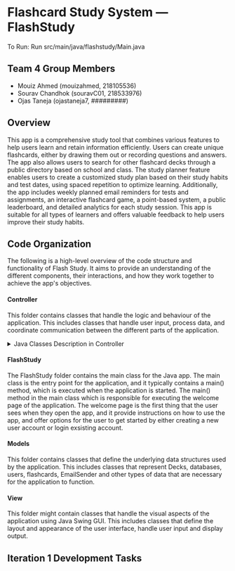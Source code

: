 # Flashcard Study System — FlashStudy

To Run: Run src/main/java/flashstudy/Main.java

## Team 4 Group Members

- Mouiz Ahmed (mouizahmed, 218105536)
- Sourav Chandhok (souravC01, 218533976)
- Ojas Taneja (ojastaneja7, #########)

## Overview
This app is a comprehensive study tool that combines various features to help users learn and retain information efficiently. Users can create unique flashcards, either by drawing them out or recording questions and answers. The app also allows users to search for other flashcard decks through a public directory based on school and class. The study planner feature enables users to create a customized study plan based on their study habits and test dates, using spaced repetition to optimize learning. Additionally, the app includes weekly planned email reminders for tests and assignments, an interactive flashcard game, a point-based system, a public leaderboard, and detailed analytics for each study session. This app is suitable for all types of learners and offers valuable feedback to help users improve their study habits.

## Code Organization
The following is a high-level overview of the code structure and functionality of Flash Study. It aims to provide an understanding of the different components, their interactions, and how they work together to achieve the app's objectives.

#### Controller
This folder contains classes that handle the logic and behaviour of the application. This includes classes that handle user input, process data, and coordinate communication between the different parts of the application.

<details>
<summary>Java Classes Description in Controller</summary>

#### Controller

* The Controller class includes a constructor that initializes two objects, userDatabase and deckDatabase, which are instances of UserList and DeckList classes respectively.

* The createNewUser method is used to add a new user to the application. It takes in four parameters - username, email, password, and confirmPassword - and attempts to add a new user to the userDatabase. If the user is successfully added, the method returns true, otherwise it returns false.

* The createNewUser method also includes error handling for NoSuchAlgorithmException and InvalidKeySpecException. These are exceptions that may occur when encrypting the password using hashing functions.

* The Controller class appears to work independently of a MySQL connection, suggesting that it may store and manage user data within the application itself, without the need for an external database.
</details> 

#### FlashStudy
The FlashStudy folder contains the main class for the Java app. The main class is the entry point for the application, and it typically contains a main() method, which is executed when the application is started.
The main() method in the main class which is responsible for executing the welcome page of the application. The welcome page is the first thing that the user sees when they open the app, and it provide instructions on how to use the app, and offer options for the user to get started by either creating a new user account or login exsisting account.
####  Models 
This folder contains classes that define the underlying data structures used by the application. This includes classes that represent Decks, databases, users, flashcards, EmailSender and other types of data that are necessary for the application to function.
####  View
This folder might contain classes that handle the visual aspects of the application using Java Swing GUI. This includes classes that define the layout and appearance of the user interface, handle user input and display output.




## Iteration 1 Development Tasks



